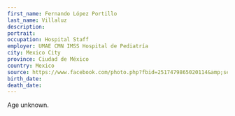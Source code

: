 ```yaml
---
first_name: Fernando López Portillo
last_name: Villaluz
description: 
portrait: 
occupation: Hospital Staff
employer: UMAE CMN IMSS Hospital de Pediatría
city: Mexico City
province: Ciudad de México
country: Mexico
source: https://www.facebook.com/photo.php?fbid=2517479865020114&amp;set=a.324394310995358&amp;type=3&amp;theater
birth_date: 
death_date: 
---
```


Age unknown.